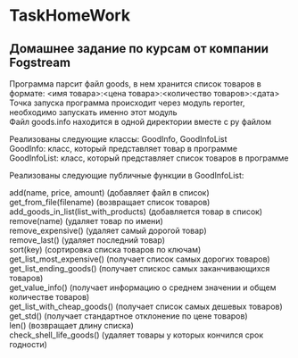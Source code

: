 # TaskHomeWork
## Домашнее задание по курсам от компании Fogstream

Программа парсит файл goods, в нем хранится список товаров в формате: <имя товара>:<цена товара>:<количество товаров>:<дата>  
Точка запуска программа происходит через модуль reporter, необходимо запускать именно этот модуль  
Файл goods.info находится в одной директории вместе с py файлом  

Реализованы следующие классы: GoodInfo, GoodInfoList  
GoodInfo: класс, который представляет товар в программе  
GoodInfoList: класс, который представляет список товаров в программе  

Реализованы следующие публичные функции в GoodInfoList:  

add(name, price, amount) (добавляет файл в список)  
get_from_file(filename)  (возвращает список товаров)  
add_goods_in_list(list_with_products) (добавляется товар в список)  
remove(name) (удаляет товар по имени)  
remove_expensive() (удаляет самый дорогой товар)  
remove_last() (удаляет последний товар)  
sort(key) (сортировка списка товаров по ключам)  
get_list_most_expensive() (получает список самых дорогих товаров)  
get_list_ending_goods()  (получает спискос самых заканчивающихся товаров)  
get_value_info()  (получает информацию о среднем значении и общем количестве товаров)  
get_list_with_cheap_goods()  (получает список самых дешевых товаров)  
get_std() (получает стандартное отклонение по цене товаров)  
len() (возвращает длину списка)  
check_shell_life_goods() (удаляет товары у которых кончился срок годности)

